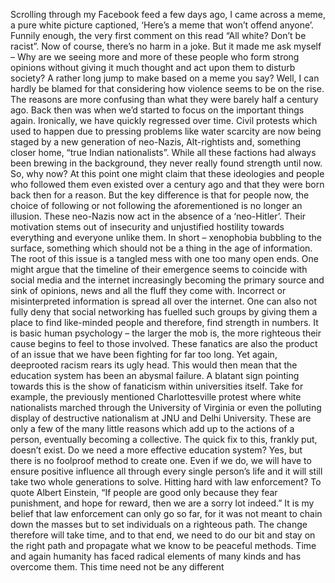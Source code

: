 <!-- TITLE: Seven Billion Orange PIPS -->
<!-- SUBTITLE: The why and how of fanaticism -->

Scrolling through my Facebook feed a few days ago, I came across a meme, a pure white picture captioned, ‘Here’s a meme that won’t offend anyone’. Funnily enough,
the very first comment on this read “All white? Don’t be racist”. Now of course, there’s no harm in a joke. But it made me ask myself – Why are we seeing more and
more of these people who form strong opinions without giving it much thought and act upon them to disturb society? A rather long jump to make based on a
meme you say? Well, I can hardly be blamed for that considering how violence seems to be on the rise. The reasons are more confusing than what they were barely
half a century ago. Back then was when we’d started to focus on the important things again. Ironically, we have quickly regressed over time. Civil protests which
used to happen due to pressing problems like water scarcity are now being staged by a new generation of neo-Nazis, Alt-rightists and, something closer home, “true Indian
nationalists”. While all these factions had always been brewing in the background, they never really found strength until now. So, why now? At this point one might claim
that these ideologies and people who followed them even existed over a century ago and that they were born back then for a reason. But the key difference is that for
people now, the choice of following or not following the aforementioned is no longer an illusion. These neo-Nazis now act in the absence of a ‘neo-Hitler’. Their motivation
stems out of insecurity and unjustified hostility towards everything and everyone unlike them. In short – xenophobia bubbling to the surface, something which should not
be a thing in the age of information. The root of this issue is a tangled mess with one too many open ends. One might argue that the timeline of their emergence
seems to coincide with social media and the internet increasingly becoming the primary source and sink of opinions, news and all the fluff they come with.
Incorrect or misinterpreted information is spread all over the internet. One can also not fully deny that social networking has fuelled
such groups by giving them a place to find like-minded people and therefore, find strength in numbers. It is basic human psychology – the larger the mob is, the
more righteous their cause begins to feel to those involved. These fanatics are also the product of an issue that we have been fighting for far too long. Yet again, deeprooted racism rears its ugly head. This would then mean that the education system has been an abysmal failure. A blatant sign pointing towards this is the show of
fanaticism within universities itself. Take for example, the previously mentioned Charlottesville protest where white nationalists marched through the University of Virginia
or even the polluting display of destructive nationalism at JNU and Delhi University. These are only a few of the many little reasons which add up to the actions of a person,
eventually becoming a collective. The quick fix to this, frankly put, doesn’t exist. Do we need a more effective education system? Yes, but there is no foolproof
method to create one. Even if we do, we will have to ensure positive influence all through every single person’s life and it will still take two whole generations to solve.
Hitting hard with law enforcement? To quote Albert Einstein, “If people are good only because they fear punishment, and hope for reward, then we are a sorry lot
indeed.” It is my belief that law enforcement can only go so far, for it was not meant to chain down the masses but to set individuals on a righteous path. The
change therefore will take time, and to that end, we need to do our bit and stay on the right path and propagate what we know to be peaceful methods. Time and again humanity has faced radical elements of many kinds and has overcome them. This time need not be any different
